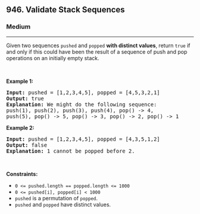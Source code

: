 <h2>946. Validate Stack Sequences</h2><h3>Medium</h3><hr><div><p>Given two sequences <code>pushed</code> and <code>popped</code>&nbsp;<strong>with distinct values</strong>,&nbsp;return <code>true</code> if and only if this could have been the result of a sequence of push and pop operations on an initially empty stack.</p>

<p>&nbsp;</p>

<div>
<p><strong>Example 1:</strong></p>

<pre><strong>Input: </strong>pushed = <span id="example-input-1-1">[1,2,3,4,5]</span>, popped = <span id="example-input-1-2">[4,5,3,2,1]</span>
<strong>Output: </strong><span id="example-output-1">true</span>
<strong>Explanation: </strong>We might do the following sequence:
push(1), push(2), push(3), push(4), pop() -&gt; 4,
push(5), pop() -&gt; 5, pop() -&gt; 3, pop() -&gt; 2, pop() -&gt; 1
</pre>

<div>
<p><strong>Example 2:</strong></p>

<pre><strong>Input: </strong>pushed = <span id="example-input-2-1">[1,2,3,4,5]</span>, popped = <span id="example-input-2-2">[4,3,5,1,2]</span>
<strong>Output: </strong><span id="example-output-2">false</span>
<strong>Explanation: </strong>1 cannot be popped before 2.
</pre>
</div>
</div>

<p>&nbsp;</p>
<p><strong>Constraints:</strong></p>

<ul>
	<li><code>0 &lt;= pushed.length == popped.length &lt;= 1000</code></li>
	<li><code>0 &lt;= pushed[i], popped[i] &lt; 1000</code></li>
	<li><code>pushed</code> is a permutation of <code>popped</code>.</li>
	<li><code>pushed</code> and <code>popped</code> have distinct values.</li>
</ul>
</div>